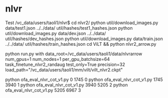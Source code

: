 # nlvr
Test
/vc_data/users/taoli1/nlvr$ cd nlvr2/
python util/download_images.py data/test1.json  ../../data/ util/hashes/test1_hashes.json 
python util/download_images.py data/dev.json  ../../data/ util/hashes/dev_hashes.json
python util/download_images.py data/train.json  ../../data/ util/hashes/train_hashes.json
cd ViLT && python nlvr2_arrow.py

python run.py with data_root=/vc_data/users/taoli1/data/nlvrarrow num_gpus=1  num_nodes=1 per_gpu_batchsize=64 task_finetune_nlvr2_randaug test_only=True precision=32 load_path="/vc_data/users/taoli1/mm/vilt/vilt_nlvr2.ckpt"

python ofa_eval_nlvr_cot_v1.py 0 1745 0
python ofa_eval_nlvr_cot_v1.py 1745 3940 1
python ofa_eval_nlvr_cot_v1.py 3940 5205 2
python ofa_eval_nlvr_cot_v1.py 5205 6967 3